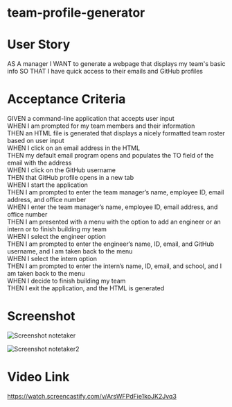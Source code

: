 # team-profile-generator

# User Story

AS A manager
I WANT to generate a webpage that displays my team's basic info
SO THAT I have quick access to their emails and GitHub profiles

# Acceptance Criteria

GIVEN a command-line application that accepts user input </br>
WHEN I am prompted for my team members and their information </br>
THEN an HTML file is generated that displays a nicely formatted team roster based on user input </br>
WHEN I click on an email address in the HTML </br>
THEN my default email program opens and populates the TO field of the email with the address </br>
WHEN I click on the GitHub username </br>
THEN that GitHub profile opens in a new tab </br>
WHEN I start the application </br>
THEN I am prompted to enter the team manager’s name, employee ID, email address, and office number </br>
WHEN I enter the team manager’s name, employee ID, email address, and office number </br>
THEN I am presented with a menu with the option to add an engineer or an intern or to finish building my team </br>
WHEN I select the engineer option </br>
THEN I am prompted to enter the engineer’s name, ID, email, and GitHub username, and I am taken back to the menu </br>
WHEN I select the intern option </br>
THEN I am prompted to enter the intern’s name, ID, email, and school, and I am taken back to the menu </br>
WHEN I decide to finish building my team </br>
THEN I exit the application, and the HTML is generated

# Screenshot

![Screenshot notetaker](https://user-images.githubusercontent.com/92954684/152713634-1cc12a4c-c24c-4723-a930-e951fae3b16b.png)

![Screenshot notetaker2](https://user-images.githubusercontent.com/92954684/152713546-d26bad3d-95fe-4c55-838c-6879da534a9e.png)


# Video Link

https://watch.screencastify.com/v/ArsWFPdFie1koJK2Jvq3
